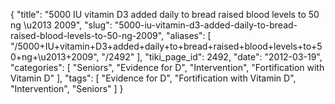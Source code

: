 {
    "title": "5000 IU vitamin D3 added daily to bread raised blood levels to 50 ng \u2013 2009",
    "slug": "5000-iu-vitamin-d3-added-daily-to-bread-raised-blood-levels-to-50-ng-2009",
    "aliases": [
        "/5000+IU+vitamin+D3+added+daily+to+bread+raised+blood+levels+to+50+ng+\u2013+2009",
        "/2492"
    ],
    "tiki_page_id": 2492,
    "date": "2012-03-19",
    "categories": [
        "Seniors",
        "Evidence for D",
        "Intervention",
        "Fortification with Vitamin D"
    ],
    "tags": [
        "Evidence for D",
        "Fortification with Vitamin D",
        "Intervention",
        "Seniors"
    ]
}